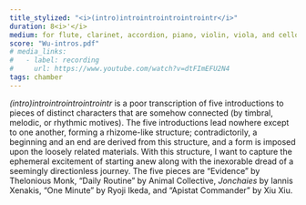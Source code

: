 ```yaml
---
title_stylized: "<i>(intro)introintrointrointrointr</i>"
duration: 8<i>'</i>
medium: for flute, clarinet, accordion, piano, violin, viola, and cello
score: "Wu-intros.pdf"
# media_links:
#   - label: recording
#     url: https://www.youtube.com/watch?v=dtFImEFU2N4
tags: chamber
---
```


_(intro)introintrointrointrointr_ is a poor transcription of five introductions to pieces of distinct characters that are somehow connected (by timbral, melodic, or rhythmic motives). The five introductions lead nowhere except to one another, forming a rhizome-like structure; contradictorily, a beginning and an end are derived from this structure, and a form is imposed upon the loosely related materials. With this structure, I want to capture the ephemeral excitement of starting anew along with the inexorable dread of a seemingly directionless journey.
The five pieces are “Evidence” by Thelonious Monk, “Daily Routine” by Animal Collective, _Jonchaies_ by Iannis Xenakis, “One Minute” by Ryoji Ikeda, and “Apistat Commander” by Xiu Xiu.
